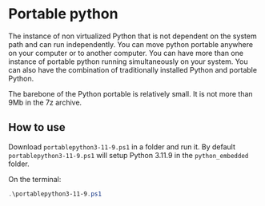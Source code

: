 # Portable python

The instance of non virtualized Python that is not dependent on the system path and can run independently. You can move python portable anywhere on your computer or to another computer. You can have more than one instance of portable python running simultaneously on your system. You can also have the combination of traditionally installed Python and portable Python.

The barebone of the Python portable is relatively small. It is not more than 9Mb in the 7z archive.

## How to use

Download ``portablepython3-11-9.ps1`` in a folder and run it. By default ``portablepython3-11-9.ps1`` will setup Python 3.11.9 in the ``python_embedded`` folder.

On the terminal:

```powershell
.\portablepython3-11-9.ps1
```
